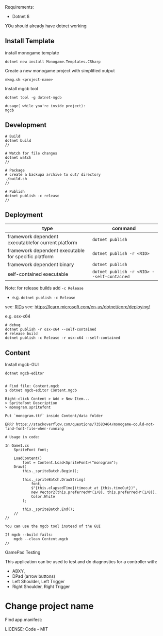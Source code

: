 Requirements:
- Dotnet 8


YOu should already have dotnet working

## Install Template

install monogame template
```
dotnet new install Monogame.Templates.CSharp
```

Create a new monogame project with simplified output
```
mkmg.sh <project-name>
```

Install mgcb tool
```
dotnet tool -g dotnet-mgcb

#usage( while you're inside project):
mgcb
```

## Development
```
# Build
dotnet build
//

# Watch for file changes
dotnet watch
//

# Package
# create a backupa archive to out/ directory
./build.sh
//

# Publish
dotnet publish -c release
//
```

## Deployment
type | command
--- | ---
framework dependent executablefor current platform     | `dotnet publish`
framework dependent executable for specific platform   | `dotnet publish -r <RID>`
framework dependent binary                             | `dotnet publish`
self-contained executable                              | `dotnet publish -r <RID> --self-contained`

Note: for release builds add `-c Release`
- e.g. `dotnet publish -c Release`

see: [RIDs](https://github.com/dotnet/sdk/blob/main/src/Layout/redist/PortableRuntimeIdentifierGraph.json)
see: https://learn.microsoft.com/en-us/dotnet/core/deploying/

e.g. osx-x64
```
# debug
dotnet publish -r osx-x64 --self-contained
# release build
dotnet publish -c Release -r osx-x64 --self-contained
```

## Content

Install mgcb-GUI
```
dotnet mgcb-editor


# Find file: Content.mgcb
$ dotnet mgcb-editor Content.mgcb

Right-click Content > Add > New Item...
> SpriteFont Description 
> monogram.spritefont

Put `monogram.ttf` inside Content/data folder

ERR? https://stackoverflow.com/questions/73583464/monogame-could-not-find-font-file-when-running

# Usage in code:

In Game1.cs
    SpriteFont font;

    LoadContent()
        font = Content.Load<SpriteFont>("monogram");
    Draw()
        this._spriteBatch.Begin();

        this._spriteBatch.DrawString(
            font, 
            $"{this.elapsedTime}(timeout at {this.timeOut})",
            new Vector2(this.preferredW*(1/8), this.preferredH*(1/8)),
            Color.White
        );

        this._spriteBatch.End();
    //
//

```

```
You can use the mgcb tool instead of the GUI

If mgcb --build fails:
    mgcb --clean Content.mgcb
//
```

GamePad Testing

This application can be used to test and do diagnostics for a controller with:
- ABXY, 
- DPad (arrow buttons)
- Left Shoulder, Left Trigger
- Right Shoulder, Right Trigger

# Change project name

Find app.manifest:
<assemblyIdentity version="1.0.0.0" name="<project-name"/>

LICENSE:
Code - MIT
